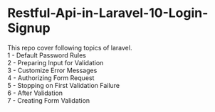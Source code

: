 # Restful-Api-in-Laravel-10-Login-Signup
This repo cover following topics of laravel.  
1 - Default Password Rules  
2 - Preparing Input for Validation  
3 - Customize Error Messages  
4 - Authorizing Form Request  
5 - Stopping on First Validation Failure  
6 - After Validation  
7 - Creating Form Validation
